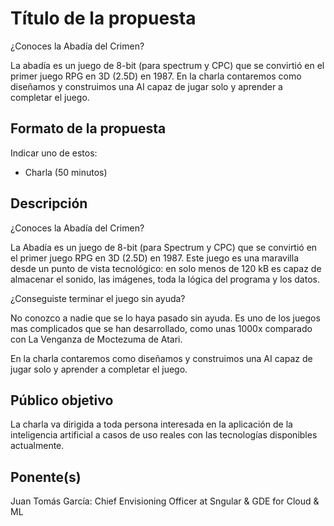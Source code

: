 # Título de la propuesta

¿Conoces la Abadía del Crimen?

La abadía es un juego de 8-bit (para spectrum y CPC) que se convirtió en el primer juego RPG en 3D (2.5D) en 1987.
En la charla contaremos como diseñamos y construimos una AI capaz de jugar solo y aprender a completar el juego.

## Formato de la propuesta

Indicar uno de estos:

* Charla (50 minutos)

## Descripción

¿Conoces la Abadía del Crimen?

La Abadía es un juego de 8-bit (para Spectrum y CPC) que se convirtió en el primer juego RPG en 3D (2.5D) en 1987. Este juego es una maravilla desde un punto de vista tecnológico: en solo menos de 120 kB es capaz de almacenar el sonido, las imágenes, toda la lógica del programa y los datos.

¿Conseguiste terminar el juego sin ayuda?

No conozco a nadie que se lo haya pasado sin ayuda. Es uno de los juegos mas complicados que se han desarrollado, como unas 1000x comparado con La Venganza de Moctezuma de Atari.

En la charla contaremos como diseñamos y construimos una AI capaz de jugar solo y aprender a completar el juego.

## Público objetivo

La charla va dirigida a toda persona interesada en la aplicación de la inteligencia artificial a casos de uso reales con 
las tecnologías disponibles actualmente.

## Ponente(s)

Juan Tomás García: Chief Envisioning Officer at Sngular & GDE for Cloud & ML
